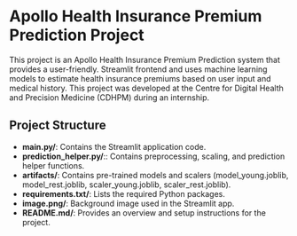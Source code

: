 # Apollo Health Insurance Premium Prediction Project

This project is an Apollo Health Insurance Premium Prediction system that provides a user-friendly. Streamlit frontend and uses machine learning models to estimate health insurance premiums based on user input and medical history. This project was developed at the Centre for Digital Health and Precision Medicine (CDHPM) during an internship.


## Project Structure

- **main.py/**: Contains the Streamlit application code.   
- **prediction_helper.py/**:: Contains preprocessing, scaling, and prediction helper functions.
- **artifacts/**: Contains pre-trained models and scalers (model_young.joblib, model_rest.joblib, scaler_young.joblib, scaler_rest.joblib).
- **requirements.txt/**: Lists the required Python packages.
- **image.png/**: Background image used in the Streamlit app.
- **README.md/**: Provides an overview and setup instructions for the project.
